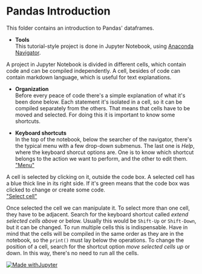 # Pandas Introduction     

This folder contains an introduction to Pandas' dataframes.     

- **Tools**     
This tutorial-style project is done in Jupyter Notebook, using [Anaconda Navigator](https://docs.anaconda.com/anaconda/navigator/).

A project in Jupyter Notebook is divided in different cells, which contain code and can be compiled independently. A cell, besides of code can contain markdown language, which is
useful for text explanations.     

- **Organization**     
Before every peace of code there's a simple explanation of what it's been done below. Each statement it's isolated in a cell, so it can be compiled separately from the others.
That means that cells have to be moved and selected. For doing this it is important to know some shortcuts.    

- **Keyboard shortcuts**    
In the top of the notebook, below the searcher of the navigator, there's the typical menu with a few drop-down submenus. The last one is *Help*, where the
keyboard shorcut options are. One is to know which shortcut belongs to the action we want to perform, and the other to edit them.   
["Menu"](README_img/menu.JPG)

A cell is selected by clicking on it, outside the code box. A selected cell has a blue thick line in its right side. If it's green means that the code box was clicked to
change or create some code.     
["Select cell"](selected.JPG)

Once selected the cell we can manipulate it. To select more than one cell, they have to be adjacent. Search for the keyboard shortcut called *extend selected cells above*
or below. Usually this would be `Shift-Up` or `Shift-Down`, but it can be changed. To run multiple cells this is indispensable. Have in mind that the cells will be
compiled in the same order as they are in the notebook, so the `print()` must lay below the operations.
To change the position of a cell, search for the shortcut option *move selected cells up* or down. In this way, there's no need to run all the cells. 


[![Made withJupyter](https://img.shields.io/badge/Made%20with-Jupyter-orange?style=for-the-badge&logo=Jupyter)](https://jupyter.org/try)    

